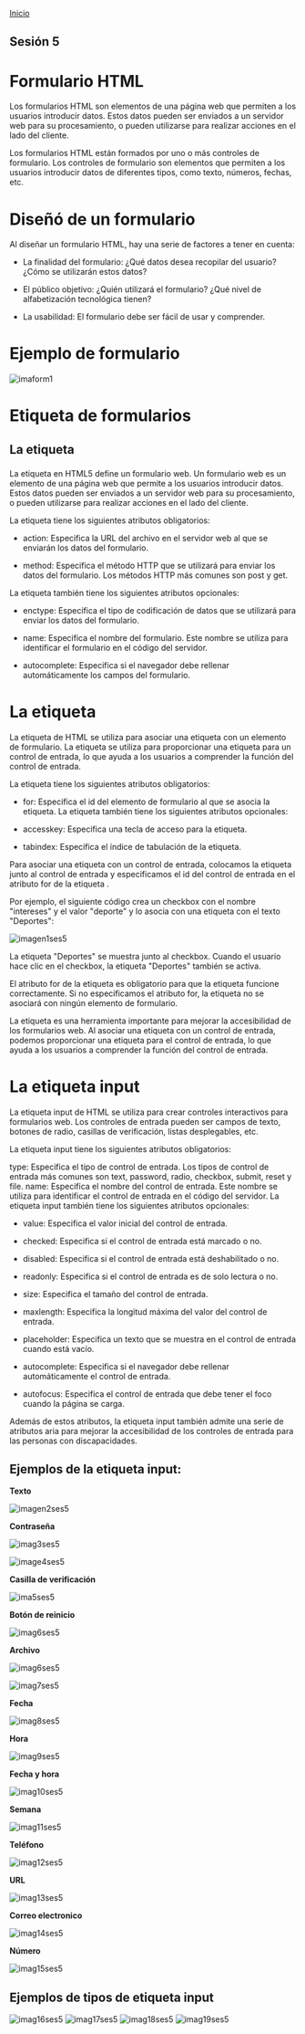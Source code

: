 <!-- No borrar o modificar -->
[Inicio](./index.md)

## Sesión 5 


<!-- Su documentación aquí -->



# **Formulario HTML**

Los formularios HTML son elementos de una página web que permiten a los usuarios introducir datos. Estos datos pueden ser enviados a un servidor web para su procesamiento, o pueden utilizarse para realizar acciones en el lado del cliente.

Los formularios HTML están formados por uno o más controles de formulario. Los controles de formulario son elementos que permiten a los usuarios introducir datos de diferentes tipos, como texto, números, fechas, etc.

# **Diseñó de un formulario**

Al diseñar un formulario HTML, hay una serie de factores a tener en cuenta:

- La finalidad del formulario: ¿Qué datos desea recopilar del usuario? ¿Cómo se utilizarán estos datos?

- El público objetivo: ¿Quién utilizará el formulario? ¿Qué nivel de alfabetización tecnológica tienen?

- La usabilidad: El formulario debe ser fácil de usar y comprender.

# **Ejemplo de formulario**

![imaform1](image-13.png)

# **Etiqueta de formularios**

## **La etiqueta <form>**

La etiqueta <form> en HTML5 define un formulario web. Un formulario web es un elemento de una página web que permite a los usuarios introducir datos. Estos datos pueden ser enviados a un servidor web para su procesamiento, o pueden utilizarse para realizar acciones en el lado del cliente.

La etiqueta <form> tiene los siguientes atributos obligatorios:

- action: Especifica la URL del archivo en el servidor web al que se enviarán los datos del formulario.

- method: Especifica el método HTTP que se utilizará para enviar los datos del formulario. Los métodos HTTP más comunes son post y get.


La etiqueta <form> también tiene los siguientes atributos opcionales:

- enctype: Especifica el tipo de codificación de datos que se utilizará para enviar los datos del formulario.

- name: Especifica el nombre del formulario. Este nombre se utiliza para identificar el formulario en el código del servidor.

- autocomplete: Especifica si el navegador debe rellenar automáticamente los campos del formulario.

# **La etiqueta <label>**

La etiqueta <label> de HTML se utiliza para asociar una etiqueta con un elemento de formulario. La etiqueta <label> se utiliza para proporcionar una etiqueta para un control de entrada, lo que ayuda a los usuarios a comprender la función del control de entrada.

La etiqueta <label> tiene los siguientes atributos obligatorios:

- for: Especifica el id del elemento de formulario al que se asocia la etiqueta. La etiqueta <label> también tiene los siguientes atributos opcionales:

- accesskey: Especifica una tecla de acceso para la etiqueta.

- tabindex: Especifica el índice de tabulación de la etiqueta.

Para asociar una etiqueta con un control de entrada, colocamos la etiqueta <label> junto al control de entrada y especificamos el id del control de entrada en el atributo for de la etiqueta <label>.

Por ejemplo, el siguiente código crea un checkbox con el nombre "intereses" y el valor "deporte" y lo asocia con una etiqueta con el texto "Deportes":

![imagen1ses5](image-14.png)

La etiqueta "Deportes" se muestra junto al checkbox. Cuando el usuario hace clic en el checkbox, la etiqueta "Deportes" también se activa.

El atributo for de la etiqueta <label> es obligatorio para que la etiqueta <label> funcione correctamente. Si no especificamos el atributo for, la etiqueta <label> no se asociará con ningún elemento de formulario.

La etiqueta <label> es una herramienta importante para mejorar la accesibilidad de los formularios web. Al asociar una etiqueta con un control de entrada, podemos proporcionar una etiqueta para el control de entrada, lo que ayuda a los usuarios a comprender la función del control de entrada.

# **La etiqueta input**

La etiqueta input de HTML se utiliza para crear controles interactivos para formularios web. Los controles de entrada pueden ser campos de texto, botones de radio, casillas de verificación, listas desplegables, etc.

La etiqueta input tiene los siguientes atributos obligatorios:

type: Especifica el tipo de control de entrada. Los tipos de control de entrada más comunes son text, password, radio, checkbox, submit, reset y file. name: Especifica el nombre del control de entrada. Este nombre se utiliza para identificar el control de entrada en el código del servidor. La etiqueta input también tiene los siguientes atributos opcionales:

- value: Especifica el valor inicial del control de entrada.

- checked: Especifica si el control de entrada está marcado o no.

- disabled: Especifica si el control de entrada está deshabilitado o no.

- readonly: Especifica si el control de entrada es de solo lectura o no.

- size: Especifica el tamaño del control de entrada.

- maxlength: Especifica la longitud máxima del valor del control de entrada.

- placeholder: Especifica un texto que se muestra en el control de entrada cuando está vacío.

- autocomplete: Especifica si el navegador debe rellenar automáticamente el control de entrada.

- autofocus: Especifica el control de entrada que debe tener el foco cuando la página se carga.

Además de estos atributos, la etiqueta input también admite una serie de atributos aria para mejorar la accesibilidad de los controles de entrada para las personas con discapacidades.

## **Ejemplos de la etiqueta input:**

**Texto**

![imagen2ses5](image-15.png)

**Contraseña**

![imag3ses5](image-16.png)

![image4ses5](image-17.png)

**Casilla de verificación**

![ima5ses5](image-18.png)

**Botón de reinicio**

![imag6ses5](image-19.png)

**Archivo**

![imag6ses5](image-20.png)

![imag7ses5](image-21.png)

**Fecha**

![imag8ses5](image-22.png)

**Hora**

![imag9ses5](image-23.png)

**Fecha y hora**

![imag10ses5](image-24.png)

**Semana**

![imag11ses5](image-25.png)

**Teléfono**

![imag12ses5](image-27.png)

**URL**

![imag13ses5](image-28.png)

**Correo electronico**

![imag14ses5](image-29.png)

**Número**

![imag15ses5](image-30.png)

## **Ejemplos de tipos de etiqueta input**

![imag16ses5](image-32.png)
![imag17ses5](image-33.png)
![imag18ses5](image-35.png)
![imag19ses5](image-36.png)






